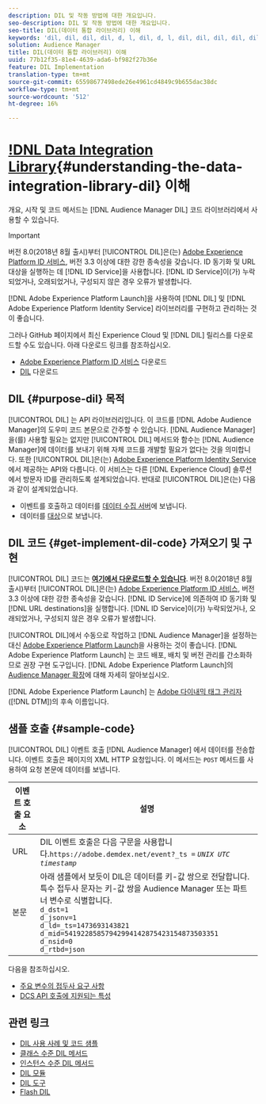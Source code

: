 ```yaml
---
description: DIL 및 작동 방법에 대한 개요입니다.
seo-description: DIL 및 작동 방법에 대한 개요입니다.
seo-title: DIL(데이터 통합 라이브러리) 이해
keywords: 'dil, dil, dil, dil, d, l, dil, d, l, dil, dil, dil, dil, dil, dil, dil, dil, dil, dil, dil, dil, dil, dil, dil, dil, dil, dil, l, dil, dil, l, dil, dil, d, l, dil, l, d l, '
solution: Audience Manager
title: DIL(데이터 통합 라이브러리) 이해
uuid: 77b12f35-81e4-4639-ada6-bf982f27b36e
feature: DIL Implementation
translation-type: tm+mt
source-git-commit: 65598677498ede26e4961cd4849c9b655dac38dc
workflow-type: tm+mt
source-wordcount: '512'
ht-degree: 16%

---
```



# [!DNL Data Integration Library](DIL){#understanding-the-data-integration-library-dil} 이해

개요, 시작 및 코드 메서드는 [!DNL Audience Manager DIL] 코드 라이브러리에서 사용할 수 있습니다.

>[!IMPORTANT]
>
>버전 8.0(2018년 8월 출시)부터 [!UICONTROL DIL]은(는) [Adobe Experience Platform ID 서비스](https://docs.adobe.com/content/help/ko-KR/id-service/using/home.html), 버전 3.3 이상에 대한 강한 종속성을 갖습니다. ID 동기화 및 URL 대상을 실행하는 데 [!DNL ID Service]을 사용합니다. [!DNL ID Service]이(가) 누락되었거나, 오래되었거나, 구성되지 않은 경우 오류가 발생합니다.
>
>[!DNL Adobe Experience Platform Launch]을 사용하여 [!DNL DIL] 및 [!DNL Adobe Experience Platform Identity Service] 라이브러리를 구현하고 관리하는 것이 좋습니다.

그러나 GitHub 페이지에서 최신 Experience Cloud 및 [!DNL DIL] 릴리스를 다운로드할 수도 있습니다. 아래 다운로드 링크를 참조하십시오.

* [Adobe Experience Platform ID 서비스](https://github.com/Adobe-Marketing-Cloud/id-service/releases) 다운로드
* [DIL](https://github.com/Adobe-Marketing-Cloud/dil/releases) 다운로드

## DIL {#purpose-dil} 목적

[!UICONTROL DIL] 는 API 라이브러리입니다. 이 코드를 [!DNL Adobe Audience Manager]의 도우미 코드 본문으로 간주할 수 있습니다. [!DNL Audience Manager]을(를) 사용할 필요는 없지만 [!UICONTROL DIL] 메서드와 함수는 [!DNL Audience Manager]에 데이터를 보내기 위해 자체 코드를 개발할 필요가 없다는 것을 의미합니다. 또한 [!UICONTROL DIL]은(는) [Adobe Experience Platform Identity Service](https://docs.adobe.com/content/help/en/id-service/using/home.html)에서 제공하는 API와 다릅니다. 이 서비스는 다른 [!DNL Experience Cloud] 솔루션에서 방문자 ID를 관리하도록 설계되었습니다. 반대로 [!UICONTROL DIL]은(는) 다음과 같이 설계되었습니다.

* 이벤트를 호출하고 데이터를 [데이터 수집 서버](../reference/system-components/components-data-collection.md)에 보냅니다.
* 데이터를 [대상](../features/destinations/destinations.md)으로 보냅니다.

## DIL 코드 {#get-implement-dil-code} 가져오기 및 구현

[!UICONTROL DIL] 코드는  **[여기에서 다운로드할 수 있습니다](https://github.com/Adobe-Marketing-Cloud/dil/releases)**. 버전 8.0(2018년 8월 출시)부터 [!UICONTROL DIL]은(는) [Adobe Experience Platform ID 서비스](https://docs.adobe.com/content/help/en/id-service/using/home.html), 버전 3.3 이상에 대한 강한 종속성을 갖습니다. [!DNL ID Service]에 의존하여 ID 동기화 및 [!DNL URL destinations]을 실행합니다. [!DNL ID Service]이(가) 누락되었거나, 오래되었거나, 구성되지 않은 경우 오류가 발생합니다.

[!UICONTROL DIL]에서 수동으로 작업하고 [!DNL Audience Manager]을 설정하는 대신 [Adobe Experience Platform Launch](https://experienceleague.adobe.com/docs/launch/using/home.html)을 사용하는 것이 좋습니다. [!DNL Adobe Experience Platform Launch] 는 코드 배포, 배치 및 버전 관리를 간소화하므로 권장 구현 도구입니다. [!DNL Adobe Experience Platform Launch]의 [Audience Manager 확장](https://experienceleague.adobe.com/docs/launch/using/extensions-ref/adobe-extension/audience-manager/overview.html)에 대해 자세히 알아보십시오.

[!DNL Adobe Experience Platform Launch] 는  [Adobe 다이내믹 태그 관리자](https://docs.adobe.com/content/help/en/dtm/using/c-overview.html) ([!DNL DTM])의 후속 이름입니다.

## 샘플 호출 {#sample-code}

[!UICONTROL DIL] 이벤트 호출 [!DNL Audience Manager] 에서 데이터를 전송합니다. 이벤트 호출은 페이지의 XML HTTP 요청입니다. 이 메서드는 `POST` 메서드를 사용하여 요청 본문에 데이터를 보냅니다.

| 이벤트 호출 요소 | 설명 |
|--- |--- |
| URL | DIL 이벤트 호출은 다음 구문을 사용합니다.`https://adobe.demdex.net/event?_ts =` *`UNIX UTC timestamp`* |
| 본문 | 아래 샘플에서 보듯이 DIL은 데이터를 키-값 쌍으로 전달합니다. 특수 접두사 문자는 키-값 쌍을 Audience Manager 또는 파트너 변수로 식별합니다.<br>`d_dst=1`<br>`d_jsonv=1`<br>`d_ld=_ts=1473693143821`<br>`d_mid=54192285857942994142875423154873503351`<br>`d_nsid=0`<br>`d_rtbd=json`<br> |

다음을 참조하십시오.
* [주요 변수의 접두사 요구 사항](../features/traits/trait-variable-prefixes.md)
* [DCS API 호출에 지원되는 특성](../api/dcs-intro/dcs-api-reference/dcs-keys.md)

## 관련 링크

* [DIL 사용 사례 및 코드 샘플](/help/using/dil/dil-use-cases.md)
* [클래스 수준 DIL 메서드](/help/using/dil/dil-class-overview/dil-start.md)
* [인스턴스 수준 DIL 메서드](/help/using/dil/dil-instance-methods.md)
* [DIL 모듈](/help/using/dil/dil-modules.md)
* [DIL 도구](/help/using/dil/dil-tools.md)
* [Flash DIL](/help/using/dil/dil-flash.md)